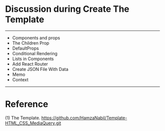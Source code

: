 # Discussion during Create The Template 
-------
- Components and props 
- The Children Prop
- DefaultProps
- Conditional Rendering
- Lists in Components
- Add React Router
- Create JSON File With Data
- Memo
- Context
- --------------------------------
 # Reference
(1) The Template. https://github.com/HamzaNabil/Template-HTML_CSS_MediaQuery.git


 